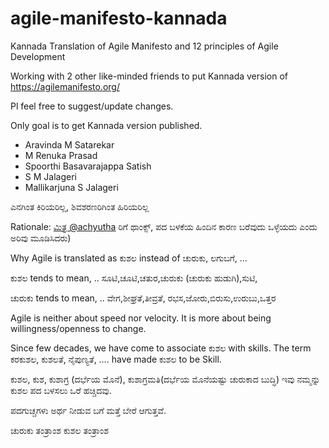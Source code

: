 # agile-manifesto-kannada
Kannada Translation of Agile Manifesto and 12 principles of Agile Development

Working with 2 other like-minded friends to put Kannada version of https://agilemanifesto.org/

Pl feel free to suggest/update changes.

Only goal is to get Kannada version published.  

- Aravinda M Satarekar
- M Renuka Prasad
- Spoorthi Basavarajappa Satish
- S M Jalageri
- Mallikarjuna S Jalageri

ಎನಗಿಂತ ಕಿರಿಯರಿಲ್ಲ, ಶಿವಶರಣರಿಗಿಂತ ಹಿರಿಯರಿಲ್ಲ

Rationale: [ಮಿತ್ರ @achyutha](https://twitter.com/achyutha) ರಿಗೆ ಥಾಂಕ್ಸ್, ಪದ ಬಳಕೆಯ ಹಿಂದಿನ ಕಾರಣ ಬರೆವುದು ಒಳ್ಳೆಯದು ಎಂದು ಅರಿವು ಮೂಡಿಸಿದರು)

Why Agile is translated as ಕುಶಲ  instead of ಚುರುಕು, ಲಗುಬಗೆ, …

ಕುಶಲ tends to mean, .. ಸೂಟಿ,ಚೂಟಿ,ಚತುರ,ಚುರುಕು (ಚುರುಕು ಹುಡುಗಿ),ಸುಟಿ, 

ಚುರುಕು tends to mean, .. ವೇಗ,ಶೀಘ್ರತೆ,ತೀವ್ರತೆ, ರಭಸ,ಜೋರು,ಬಿರುಸು,ಉರುಬು,ಒತ್ತರ

Agile is neither about speed nor velocity.
It is more about being willingness/openness to change.

Since few decades, we have come to associate ಕುಶಲ with skills.
The term ಕರಕುಶಲ, ಕುಶಲತೆ, ನೈಪುಣ್ಯತೆ, …. have made ಕುಶಲ to be Skill.

ಕುಶಲ, ಕುಶ, ಕುಶಾಗ್ರ (ದರ್ಭೆಯ ಮೊನೆ), ಕುಶಾಗ್ರಮತಿ(ದರ್ಭೆಯ ಮೊನೆಯಷ್ಟು ಚುರುಕಾದ ಬುದ್ಧಿ) ಇವು ನಮ್ಮನ್ನು ಕುಶಲ ಪದ ಬಳಸಲು ಒರೆ ಹಚ್ಚಿದವು.

ಪದಗುಚ್ಚಗಳು ಅರ್ಥ ನೀಡುವ ಬಗೆ ಮತ್ತೆ ಬೇರೆ ಆಗುತ್ತವೆ. 

ಚುರುಕು ತಂತ್ರಾಂಶ
ಕುಶಲ ತಂತ್ರಾಂಶ
